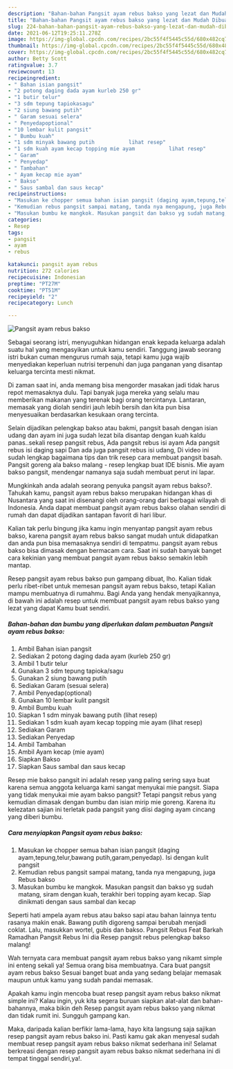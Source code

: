 ```yaml
---
description: "Bahan-bahan Pangsit ayam rebus bakso yang lezat dan Mudah Dibuat"
title: "Bahan-bahan Pangsit ayam rebus bakso yang lezat dan Mudah Dibuat"
slug: 224-bahan-bahan-pangsit-ayam-rebus-bakso-yang-lezat-dan-mudah-dibuat
date: 2021-06-12T19:25:11.278Z
image: https://img-global.cpcdn.com/recipes/2bc55f4f5445c55d/680x482cq70/pangsit-ayam-rebus-bakso-foto-resep-utama.jpg
thumbnail: https://img-global.cpcdn.com/recipes/2bc55f4f5445c55d/680x482cq70/pangsit-ayam-rebus-bakso-foto-resep-utama.jpg
cover: https://img-global.cpcdn.com/recipes/2bc55f4f5445c55d/680x482cq70/pangsit-ayam-rebus-bakso-foto-resep-utama.jpg
author: Betty Scott
ratingvalue: 3.7
reviewcount: 13
recipeingredient:
- " Bahan isian pangsit"
- "2 potong daging dada ayam kurleb 250 gr"
- "1 butir telur"
- "3 sdm tepung tapiokasagu"
- "2 siung bawang putih"
- " Garam sesuai selera"
- " Penyedapoptional"
- "10 lembar kulit pangsit"
- " Bumbu kuah"
- "1 sdm minyak bawang putih           lihat resep"
- "1 sdm kuah ayam kecap topping mie ayam           lihat resep"
- " Garam"
- " Penyedap"
- " Tambahan"
- " Ayam kecap mie ayam"
- " Bakso"
- " Saus sambal dan saus kecap"
recipeinstructions:
- "Masukan ke chopper semua bahan isian pangsit (daging ayam,tepung,telur,bawang putih,garam,penyedap). Isi dengan kulit pangsit"
- "Kemudian rebus pangsit sampai matang, tanda nya mengapung, juga Rebus bakso"
- "Masukan bumbu ke mangkok. Masukan pangsit dan bakso yg sudah matang, siram dengan kuah, terakhir beri topping ayam kecap. Siap dinikmati dengan saus sambal dan kecap"
categories:
- Resep
tags:
- pangsit
- ayam
- rebus

katakunci: pangsit ayam rebus 
nutrition: 272 calories
recipecuisine: Indonesian
preptime: "PT27M"
cooktime: "PT51M"
recipeyield: "2"
recipecategory: Lunch

---
```



![Pangsit ayam rebus bakso](https://img-global.cpcdn.com/recipes/2bc55f4f5445c55d/680x482cq70/pangsit-ayam-rebus-bakso-foto-resep-utama.jpg)

Sebagai seorang istri, menyuguhkan hidangan enak kepada keluarga adalah suatu hal yang mengasyikan untuk kamu sendiri. Tanggung jawab seorang istri bukan cuman mengurus rumah saja, tetapi kamu juga wajib menyediakan keperluan nutrisi terpenuhi dan juga panganan yang disantap keluarga tercinta mesti nikmat.

Di zaman  saat ini, anda memang bisa mengorder masakan jadi tidak harus repot memasaknya dulu. Tapi banyak juga mereka yang selalu mau memberikan makanan yang terenak bagi orang tercintanya. Lantaran, memasak yang diolah sendiri jauh lebih bersih dan kita pun bisa menyesuaikan berdasarkan kesukaan orang tercinta. 

Selain dijadikan pelengkap bakso atau bakmi, pangsit basah dengan isian udang dan ayam ini juga sudah lezat bila disantap dengan kuah kaldu panas..sekali resep pangsit rebus, Ada pangsit rebus isi ayam Ada pangsit rebus isi daging sapi Dan ada juga pangsit rebus isi udang, Di video ini sudah lengkap bagaimana tips dan trik resep cara membuat pangsit basah. Pangsit goreng ala bakso malang - resep lengkap buat IDE bisnis. Mie ayam bakso pangsit, mendengar namanya saja sudah membuat perut ini lapar.

Mungkinkah anda adalah seorang penyuka pangsit ayam rebus bakso?. Tahukah kamu, pangsit ayam rebus bakso merupakan hidangan khas di Nusantara yang saat ini disenangi oleh orang-orang dari berbagai wilayah di Indonesia. Anda dapat membuat pangsit ayam rebus bakso olahan sendiri di rumah dan dapat dijadikan santapan favorit di hari libur.

Kalian tak perlu bingung jika kamu ingin menyantap pangsit ayam rebus bakso, karena pangsit ayam rebus bakso sangat mudah untuk didapatkan dan anda pun bisa memasaknya sendiri di tempatmu. pangsit ayam rebus bakso bisa dimasak dengan bermacam cara. Saat ini sudah banyak banget cara kekinian yang membuat pangsit ayam rebus bakso semakin lebih mantap.

Resep pangsit ayam rebus bakso pun gampang dibuat, lho. Kalian tidak perlu ribet-ribet untuk memesan pangsit ayam rebus bakso, tetapi Kalian mampu membuatnya di rumahmu. Bagi Anda yang hendak menyajikannya, di bawah ini adalah resep untuk membuat pangsit ayam rebus bakso yang lezat yang dapat Kamu buat sendiri.

<!--inarticleads1-->

##### Bahan-bahan dan bumbu yang diperlukan dalam pembuatan Pangsit ayam rebus bakso:

1. Ambil  Bahan isian pangsit
1. Sediakan 2 potong daging dada ayam (kurleb 250 gr)
1. Ambil 1 butir telur
1. Gunakan 3 sdm tepung tapioka/sagu
1. Gunakan 2 siung bawang putih
1. Sediakan  Garam (sesuai selera)
1. Ambil  Penyedap(optional)
1. Gunakan 10 lembar kulit pangsit
1. Ambil  Bumbu kuah
1. Siapkan 1 sdm minyak bawang putih           (lihat resep)
1. Sediakan 1 sdm kuah ayam kecap topping mie ayam           (lihat resep)
1. Sediakan  Garam
1. Sediakan  Penyedap
1. Ambil  Tambahan
1. Ambil  Ayam kecap (mie ayam)
1. Siapkan  Bakso
1. Siapkan  Saus sambal dan saus kecap


Resep mie bakso pangsit ini adalah resep yang paling sering saya buat karena semua anggota keluarga kami sangat menyukai mie pangsit. Siapa yang tidak menyukai mie ayam bakso pangsit? Tetapi pangsit rebus yang kemudian dimasak dengan bumbu dan isian mirip mie goreng. Karena itu kelezatan sajian ini terletak pada pangsit yang diisi daging ayam cincang yang diberi bumbu. 

<!--inarticleads2-->

##### Cara menyiapkan Pangsit ayam rebus bakso:

1. Masukan ke chopper semua bahan isian pangsit (daging ayam,tepung,telur,bawang putih,garam,penyedap). Isi dengan kulit pangsit
1. Kemudian rebus pangsit sampai matang, tanda nya mengapung, juga Rebus bakso
1. Masukan bumbu ke mangkok. Masukan pangsit dan bakso yg sudah matang, siram dengan kuah, terakhir beri topping ayam kecap. Siap dinikmati dengan saus sambal dan kecap


Seperti hati ampela ayam rebus atau bakso sapi atau bahan lainnya tentu rasanya makin enak. Bawang putih digoreng sampai berubah menjadi coklat. Lalu, masukkan wortel, gubis dan bakso. Pangsit Rebus Feat Barkah Ramadhan Pangsit Rebus Ini dia Resep pangsit rebus pelengkap bakso malang! 

Wah ternyata cara membuat pangsit ayam rebus bakso yang nikamt simple ini enteng sekali ya! Semua orang bisa membuatnya. Cara buat pangsit ayam rebus bakso Sesuai banget buat anda yang sedang belajar memasak maupun untuk kamu yang sudah pandai memasak.

Apakah kamu ingin mencoba buat resep pangsit ayam rebus bakso nikmat simple ini? Kalau ingin, yuk kita segera buruan siapkan alat-alat dan bahan-bahannya, maka bikin deh Resep pangsit ayam rebus bakso yang nikmat dan tidak rumit ini. Sungguh gampang kan. 

Maka, daripada kalian berfikir lama-lama, hayo kita langsung saja sajikan resep pangsit ayam rebus bakso ini. Pasti kamu gak akan menyesal sudah membuat resep pangsit ayam rebus bakso nikmat sederhana ini! Selamat berkreasi dengan resep pangsit ayam rebus bakso nikmat sederhana ini di tempat tinggal sendiri,ya!.

